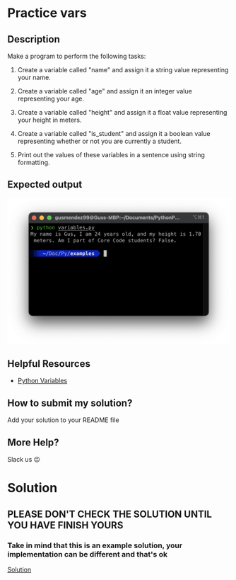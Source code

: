 # Practice vars

## Description

Make a program to perform the following tasks:

1. Create a variable called "name" and assign it a string value representing your name.

2. Create a variable called "age" and assign it an integer value representing your age.

3. Create a variable called "height" and assign it a float value representing your height in meters.

4. Create a variable called "is_student" and assign it a boolean value representing whether or not you are currently a student.

5. Print out the values of these variables in a sentence using string formatting.



## Expected output

![expected](./../../../assets/ch_e06_expected.png 'Expected')

## Helpful Resources

- [Python Variables](https://www.w3schools.com/python/python_variables.asp)

## How to submit my solution?

Add your solution to your README file

## More Help?

Slack us 😉

# Solution

## PLEASE DON'T CHECK THE SOLUTION UNTIL YOU HAVE FINISH YOURS

### Take in mind that this is an example solution, your implementation can be different and that's ok

[Solution](../sol)
